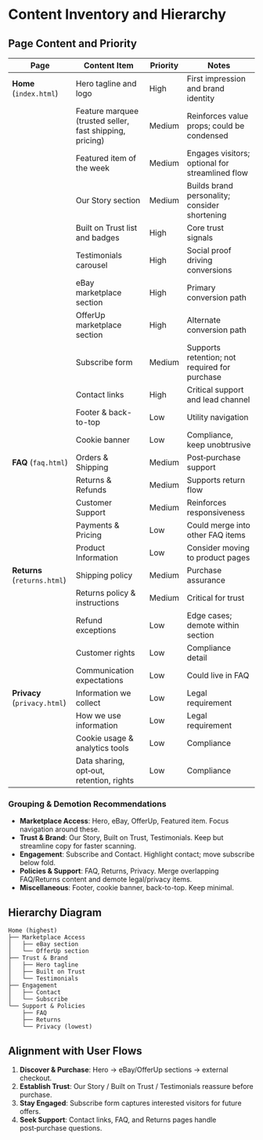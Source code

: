 # Content Inventory and Hierarchy

## Page Content and Priority

| Page | Content Item | Priority | Notes |
|------|--------------|----------|-------|
| **Home** (`index.html`) | Hero tagline and logo | High | First impression and brand identity |
| | Feature marquee (trusted seller, fast shipping, pricing) | Medium | Reinforces value props; could be condensed |
| | Featured item of the week | Medium | Engages visitors; optional for streamlined flow |
| | Our Story section | Medium | Builds brand personality; consider shortening |
| | Built on Trust list and badges | High | Core trust signals |
| | Testimonials carousel | High | Social proof driving conversions |
| | eBay marketplace section | High | Primary conversion path |
| | OfferUp marketplace section | High | Alternate conversion path |
| | Subscribe form | Medium | Supports retention; not required for purchase |
| | Contact links | High | Critical support and lead channel |
| | Footer & back-to-top | Low | Utility navigation |
| | Cookie banner | Low | Compliance, keep unobtrusive |
| **FAQ** (`faq.html`) | Orders & Shipping | Medium | Post‑purchase support |
| | Returns & Refunds | Medium | Supports return flow |
| | Customer Support | Medium | Reinforces responsiveness |
| | Payments & Pricing | Low | Could merge into other FAQ items |
| | Product Information | Low | Consider moving to product pages |
| **Returns** (`returns.html`) | Shipping policy | Medium | Purchase assurance |
| | Returns policy & instructions | Medium | Critical for trust |
| | Refund exceptions | Low | Edge cases; demote within section |
| | Customer rights | Low | Compliance detail |
| | Communication expectations | Low | Could live in FAQ |
| **Privacy** (`privacy.html`) | Information we collect | Low | Legal requirement |
| | How we use information | Low | Legal requirement |
| | Cookie usage & analytics tools | Low | Compliance |
| | Data sharing, opt‑out, retention, rights | Low | Compliance |
### Grouping & Demotion Recommendations
- **Marketplace Access**: Hero, eBay, OfferUp, Featured item. Focus navigation around these.
- **Trust & Brand**: Our Story, Built on Trust, Testimonials. Keep but streamline copy for faster scanning.
- **Engagement**: Subscribe and Contact. Highlight contact; move subscribe below fold.
- **Policies & Support**: FAQ, Returns, Privacy. Merge overlapping FAQ/Returns content and demote legal/privacy items.
- **Miscellaneous**: Footer, cookie banner, back-to-top. Keep minimal.

## Hierarchy Diagram
```
Home (highest)
├── Marketplace Access
│   ├── eBay section
│   └── OfferUp section
├── Trust & Brand
│   ├── Hero tagline
│   ├── Built on Trust
│   └── Testimonials
├── Engagement
│   ├── Contact
│   └── Subscribe
└── Support & Policies
    ├── FAQ
    ├── Returns
    └── Privacy (lowest)
```

## Alignment with User Flows
1. **Discover & Purchase**: Hero → eBay/OfferUp sections → external checkout.
2. **Establish Trust**: Our Story / Built on Trust / Testimonials reassure before purchase.
3. **Stay Engaged**: Subscribe form captures interested visitors for future offers.
4. **Seek Support**: Contact links, FAQ, and Returns pages handle post‑purchase questions.

